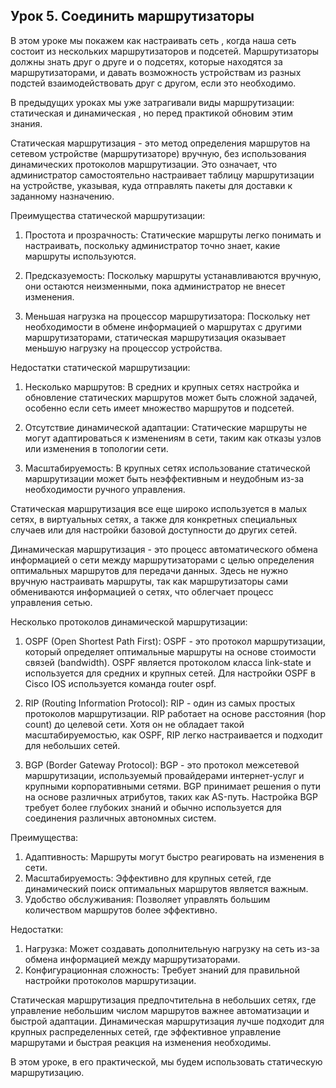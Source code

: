 ## Урок 5. Соединить маршрутизаторы


В этом уроке мы покажем как настраивать сеть , когда наша сеть состоит из нескольких маршрутизаторов и подсетей. Маршрутизаторы должны знать друг о друге и о подсетях, которые находятся за маршрутизаторами, и давать возможность устройствам из разных подстей взаимодействовать друг с другом, если это необходимо.

В предыдущих уроках мы уже затрагивали виды маршрутизации: статическая и динамическая , но перед практикой обновим этим знания.

Статическая маршрутизация - это метод определения маршрутов на сетевом устройстве (маршрутизаторе) вручную, без использования динамических протоколов маршрутизации. Это означает, что администратор самостоятельно настраивает таблицу маршрутизации на устройстве, указывая, куда отправлять пакеты для доставки к заданному назначению.

Преимущества статической маршрутизации:

1. Простота и прозрачность: Статические маршруты легко понимать и настраивать, поскольку администратор точно знает, какие маршруты используются.
   
2. Предсказуемость: Поскольку маршруты устанавливаются вручную, они остаются неизменными, пока администратор не внесет изменения.
   
3. Меньшая нагрузка на процессор маршрутизатора: Поскольку нет необходимости в обмене информацией о маршрутах с другими маршрутизаторами, статическая маршрутизация оказывает меньшую нагрузку на процессор устройства.

Недостатки статической маршрутизации:

1. Несколько маршрутов: В средних и крупных сетях настройка и обновление статических маршрутов может быть сложной задачей, особенно если сеть имеет множество маршрутов и подсетей.
   
2. Отсутствие динамической адаптации: Статические маршруты не могут адаптироваться к изменениям в сети, таким как отказы узлов или изменения в топологии сети.

3. Масштабируемость: В крупных сетях использование статической маршрутизации может быть неэффективным и неудобным из-за необходимости ручного управления.

Статическая маршрутизация все еще широко используется в малых сетях, в виртуальных сетях, а также для конкретных специальных случаев или для настройки базовой доступности до других сетей.


Динамическая маршрутизация - это процесс автоматического обмена информацией о сети между маршрутизаторами с целью определения оптимальных маршрутов для передачи данных. Здесь не нужно вручную настраивать маршруты, так как маршрутизаторы сами обмениваются информацией о сетях, что облегчает процесс управления сетью.

Несколько протоколов динамической маршрутизации:

1. OSPF (Open Shortest Path First):
   OSPF - это протокол маршрутизации, который определяет оптимальные маршруты на основе стоимости связей (bandwidth). OSPF является протоколом класса link-state и используется для средних и крупных сетей. Для настройки OSPF в Cisco IOS используется команда router ospf. 

2. RIP (Routing Information Protocol):
   RIP - один из самых простых протоколов маршрутизации. RIP работает на основе расстояния (hop count) до целевой сети. Хотя он не обладает такой масштабируемостью, как OSPF, RIP легко настраивается и подходит для небольших сетей. 

3. BGP (Border Gateway Protocol):
   BGP - это протокол межсетевой маршрутизации, используемый провайдерами интернет-услуг и крупными корпоративными сетями. BGP принимает решения о пути на основе различных атрибутов, таких как AS-путь. Настройка BGP требует более глубоких знаний и обычно используется для соединения различных автономных систем.


Преимущества:

1. Адаптивность: Маршруты могут быстро реагировать на изменения в сети.
2. Масштабируемость: Эффективно для крупных сетей, где динамический поиск оптимальных маршрутов является важным.
3. Удобство обслуживания: Позволяет управлять большим количеством маршрутов более эффективно.

Недостатки:

1. Нагрузка: Может создавать дополнительную нагрузку на сеть из-за обмена информацией между маршрутизаторами.
2. Конфигурационная сложность: Требует знаний для правильной настройки протоколов маршрутизации.

Статическая маршрутизация предпочтительна в небольших сетях, где управление небольшим числом маршрутов важнее автоматизации и быстрой адаптации. Динамическая маршрутизация лучше подходит для крупных распределенных сетей, где эффективное управление маршрутами и быстрая реакция на изменения необходимы. 

В этом уроке, в его практической, мы будем использовать статическую маршрутизацию.


